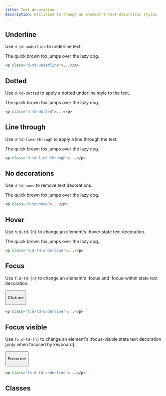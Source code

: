 ```yaml
---
title: Text decoration
description: Utilities to change an element's text decoration styles.
---
```


## Underline

Use `d-td-underline` to underline text.

<code-well-header class="d-d-flex d-jc-center d-fd-column d-p24 d-bgc-magenta-100 d-w100p d-hmn102" custom>
  <p class="d-fs-300 d-fc-magenta-300 d-td-underline">The quick brown fox jumps over the lazy dog.</p>
</code-well-header>

```html
<p class="d-td-underline">...</p>
```

## Dotted

Use `d-td-dotted` to apply a dotted underline style to the text.

<code-well-header class="d-d-flex d-jc-center d-fd-column d-p24 d-bgc-purple-100 d-w100p d-hmn102" custom>
  <p class="d-fs-300 d-fc-purple-400 d-td-dotted">The quick brown fox jumps over the lazy dog.</p>
</code-well-header>

```html
<p class="d-td-dotted">...</p>
```

## Line through

Use `d-td-line-through` to apply a line through the text.

<code-well-header class="d-d-flex d-jc-center d-fd-column d-p24 d-bgc-green-100 d-w100p d-hmn102" custom>
  <p class="d-fs-300 d-fc-green d-td-line-through">The quick brown fox jumps over the lazy dog.</p>
</code-well-header>

```html
<p class="d-td-line-through">...</p>
```

## No decorations

Use `d-td-none` to remove text decorations.

<code-well-header class="d-d-flex d-jc-center d-fd-column d-p24 d-bgc-red-100 d-w100p d-hmn102" custom>
            <p class="d-fs-300 d-fc-red d-td-none">The quick brown fox jumps over the lazy dog.</p>
</code-well-header>

```html
<p class="d-td-none">...</p>
```

<script setup>
  import { decoration } from '@data/type.json';
</script>

## Hover
Use `h:d-td-{n}` to change an element's :hover state text decoration.

<code-well-header class="d-d-flex d-jc-center d-fd-column d-p24 d-bgc-magenta-100 d-w100p d-hmn102" custom>
  <p class="d-fs-300 d-fc-magenta-300 h:d-td-underline">The quick brown fox jumps over the lazy dog.</p>
</code-well-header>

```html
<p class="h:d-td-underline">...</p>
```

## Focus
Use `f:d-td-{n}` to change an element's :focus and :focus-within state text decoration.

<code-well-header class="d-d-flex d-p24 d-bgc-magenta-100 d-w100p d-hmn102" custom>
  <button class="d-ba-none d-bgc-magenta-100 d-fs-200 d-bs-none f:d-td-underline">
    <p class="d-fs-300 d-fc-magenta-300 d-fc-red">Click me</p>
  </button>
</code-well-header>

```html
<p class="f:d-td-underline">...</p>
```

## Focus visible
Use `fv:d-td-{n}` to change an element's :focus-visible state text decoration [only when focused by keyboard].

<code-well-header class="d-d-flex d-p24 d-bgc-purple-100 d-w100p d-hmn102" custom>
  <button class="d-ba-none d-bgc-purple-100 d-fs-200 d-bs-none fv:d-td-underline">
    <p class="d-fs-300 d-fc-purple-300 d-fc-red">Focus me</p>
  </button>
</code-well-header>

```html
<p class="fv:d-td-underline">...</p>
```

## Classes

<utility-class-table>
  <template #content>
    <tbody>
      <tr v-for=" i in decoration">
        <th scope="row" class="d-code--sm d-fc-purple-400">.d-td-{{ i }}</th>
        <td class="d-code--sm">
          <span v-if="i === 'dotted'">text-decoration: underline {{ i }} !important</span>
          <span v-else>text-decoration: {{ i }} !important</span>
        </td>
      </tr>
    </tbody>
  </template>
</utility-class-table>
